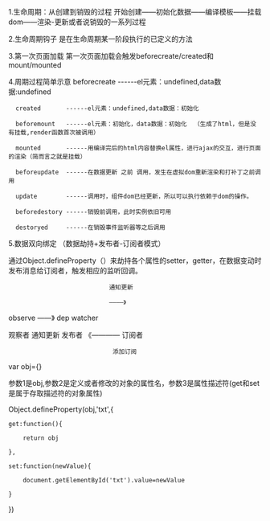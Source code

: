 1.生命周期：从创建到销毁的过程 
    开始创建——初始化数据——编译模板——挂载dom——渲染-更新或者说销毁的一系列过程

2.生命周期钩子
    是在生命周期某一阶段执行的已定义的方法

3.第一次页面加载
    第一次页面加载会触发beforecreate/created和mount/mounted

4.周期过程简单示意
      beforecreate  ------el元素：undefined,data数据:undefined

      created       ------el元素：undefined,data数据：初始化

      beforemount   ------el元素：初始化，data数据：初始化  （生成了html，但是没有挂载,render函数首次被调用）

      mounted       ------用编译完后的html内容替换el属性，进行ajax的交互，进行页面的渲染（简而言之就是挂载）

      beforeupdate  ------在数据更新 之前 调用，发生在虚拟dom重新渲染和打补丁之前调用

      update        ------调用时，组件dom已经更新，所以可以执行依赖于dom的操作。

      beforedestory ------销毁前调用，此时实例依旧可用

      destoryed     ------在销毁事件监听器等之后调用

5.数据双向绑定 （数据劫持+发布者-订阅者模式）

  通过Object.defineProperty（）来劫持各个属性的setter，getter，在数据变动时发布消息给订阅者，触发相应的监听回调。
                                
                                通知更新

                                ————》

  observe     ——》      dep                watcher

   观察者   通知更新     发布者  《————       订阅者

                                 添加订阅
                                 
var obj={}

参数1是obj,参数2是定义或者修改的对象的属性名，参数3是属性描述符(get和set是属于存取描述符的对象属性)

Object.defineProperty(obj,'txt',{

    get:function(){

        return obj

    },

    set:function(newValue){

        document.getElementById('txt').value=newValue

    }
    
})